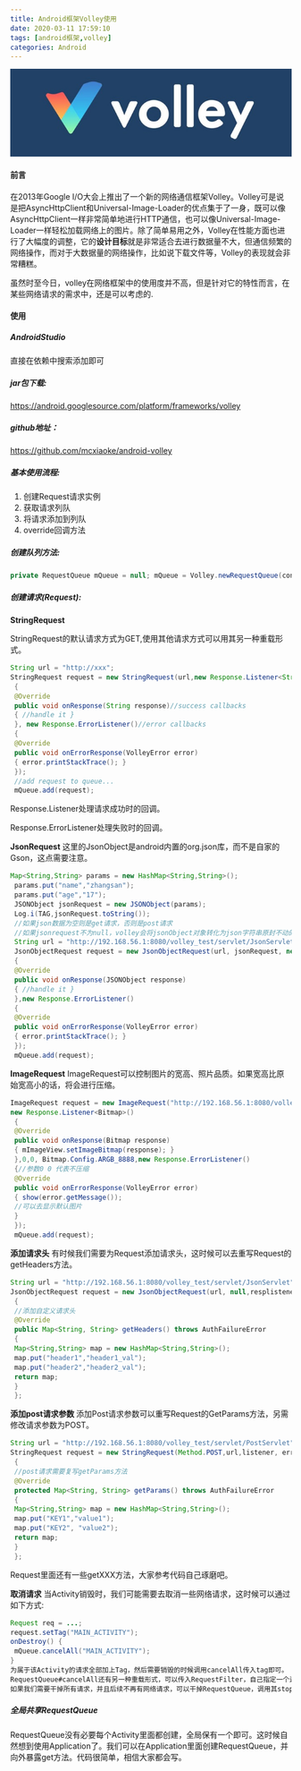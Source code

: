 ```yaml
---
title: Android框架Volley使用
date: 2020-03-11 17:59:10
tags: [android框架,volley]
categories: Android
---
```


![](androidvolleyuse/u=4181556078,2857514256&fm=26&gp=0.jpg)

<!--more-->

#### 前言

在2013年Google I/O大会上推出了一个新的网络通信框架Volley。Volley可是说是把AsyncHttpClient和Universal-Image-Loader的优点集于了一身，既可以像AsyncHttpClient一样非常简单地进行HTTP通信，也可以像Universal-Image-Loader一样轻松加载网络上的图片。除了简单易用之外，Volley在性能方面也进行了大幅度的调整，它的**设计目标**就是非常适合去进行数据量不大，但通信频繁的网络操作，而对于大数据量的网络操作，比如说下载文件等，Volley的表现就会非常糟糕。

虽然时至今日，volley在网络框架中的使用度并不高，但是针对它的特性而言，在某些网络请求的需求中，还是可以考虑的. 

#### 使用

##### AndroidStudio

直接在依赖中搜索添加即可

##### jar包下载:

https://android.googlesource.com/platform/frameworks/volley 

##### github地址：

https://github.com/mcxiaoke/android-volley 

##### 基本使用流程:

1. 创建Request请求实例
2. 获取请求列队
3. 将请求添加到列队
4. override回调方法

##### 创建队列方法:

```java
private RequestQueue mQueue = null; mQueue = Volley.newRequestQueue(context);
```

##### 创建请求(Request):

**StringRequest**

StringRequest的默认请求方式为GET,使用其他请求方式可以用其另一种重载形式。

```java
String url = "http://xxx";
StringRequest request = new StringRequest(url,new Response.Listener<String>()
 {
 @Override
 public void onResponse(String response)//success callbacks
 { //handle it }
 }, new Response.ErrorListener()//error callbacks
 {
 @Override
 public void onErrorResponse(VolleyError error)
 { error.printStackTrace(); }
 });
 //add request to queue...
 mQueue.add(request);
```

Response.Listener处理请求成功时的回调。

Response.ErrorListener处理失败时的回调。

**JsonRequest**
这里的JsonObject是android内置的org.json库，而不是自家的Gson，这点需要注意。

```java
Map<String,String> params = new HashMap<String,String>();
 params.put("name","zhangsan");
 params.put("age","17");
 JSONObject jsonRequest = new JSONObject(params);
 Log.i(TAG,jsonRequest.toString());
 //如果json数据为空则是get请求，否则是post请求
 //如果jsonrequest不为null，volley会将jsonObject对象转化为json字符串原封不动的发给服务器,并不会转成k-v对,因为volley不知道应该如何转化
 String url = "http://192.168.56.1:8080/volley_test/servlet/JsonServlet";
 JsonObjectRequest request = new JsonObjectRequest(url, jsonRequest, new Response.Listener<JSONObject>()
 {
 @Override
 public void onResponse(JSONObject response)
 { //handle it }
 },new Response.ErrorListener()
 {
 @Override
 public void onErrorResponse(VolleyError error)
 { error.printStackTrace(); }
 });
 mQueue.add(request);
```

**ImageRequest**
ImageRequest可以控制图片的宽高、照片品质。如果宽高比原始宽高小的话，将会进行压缩。

```java
ImageRequest request = new ImageRequest("http://192.168.56.1:8080/volley_test/image.jpg",
new Response.Listener<Bitmap>()
 {
 @Override
 public void onResponse(Bitmap response)
 { mImageView.setImageBitmap(response); }
 },0,0, Bitmap.Config.ARGB_8888,new Response.ErrorListener()
 {//参数0 0 代表不压缩
 @Override
 public void onErrorResponse(VolleyError error)
 { show(error.getMessage());
 //可以去显示默认图片
 }
 });
 mQueue.add(request);
```

**添加请求头**
有时候我们需要为Request添加请求头，这时候可以去重写Request的getHeaders方法。

```java
String url = "http://192.168.56.1:8080/volley_test/servlet/JsonServlet";
JsonObjectRequest request = new JsonObjectRequest(url, null,resplistener,errlistener)
 {
 //添加自定义请求头
 @Override
 public Map<String, String> getHeaders() throws AuthFailureError
 {
 Map<String,String> map = new HashMap<String,String>();
 map.put("header1","header1_val");
 map.put("header2","header2_val");
 return map;
 }
 };
```

**添加post请求参数**
添加Post请求参数可以重写Request的GetParams方法，另需 修改请求参数为POST。

```java
String url = "http://192.168.56.1:8080/volley_test/servlet/PostServlet";
StringRequest request = new StringRequest(Method.POST,url,listener, errorListener)
 {
 //post请求需要复写getParams方法
 @Override
 protected Map<String, String> getParams() throws AuthFailureError
 {
 Map<String,String> map = new HashMap<String,String>();
 map.put("KEY1","value1");
 map.put("KEY2", "value2");
 return map;
 }
 };
```

Request里面还有一些getXXX方法，大家参考代码自己琢磨吧。

**取消请求**
当Activity销毁时，我们可能需要去取消一些网络请求，这时候可以通过如下方式:

```java
Request req = ...;
request.setTag("MAIN_ACTIVITY");
onDestroy() {
 mQueue.cancelAll("MAIN_ACTIVITY");
}
为属于该Activity的请求全部加上Tag，然后需要销毁的时候调用cancelAll传入tag即可。
RequestQueue#cancelAll还有另一种重载形式，可以传入RequestFilter，自己指定一个过滤策略。
如果我们需要干掉所有请求，并且后续不再有网络请求，可以干掉RequestQueue，调用其stop方法即可。
```

##### 全局共享RequestQueue

RequestQueue没有必要每个Activity里面都创建，全局保有一个即可。这时候自然想到使用Application了。我们可以在Application里面创建RequestQueue，并向外暴露get方法。代码很简单，相信大家都会写。
